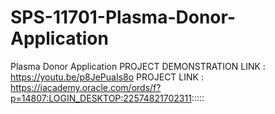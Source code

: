 # SPS-11701-Plasma-Donor-Application
Plasma Donor Application
PROJECT DEMONSTRATION LINK : https://youtu.be/p8JePuaIs8o
PROJECT LINK : https://iacademy.oracle.com/ords/f?p=14807:LOGIN_DESKTOP:22574821702311:::::
